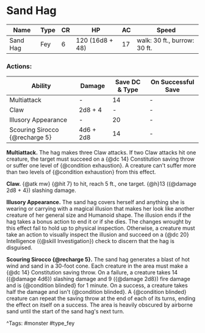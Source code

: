 # Sand Hag

| Name | Type | CR | HP | AC | Speed |
|------|------|----|----|----|-------|
| Sand Hag | Fey | 6 | 120 (16d8 + 48) | 17 | walk: 30 ft., burrow: 30 ft. |

### Actions:

| Ability | Damage | Save DC & Type | On Successful Save |
|---------|--------|----------------|--------------------|
| Multiattack | - | 14 | - |
| Claw | 2d8 + 4 | - | - |
| Illusory Appearance | - | 20 | - |
| Scouring Sirocco {@recharge 5} | 4d6 + 2d8 | 14 | - |


**Multiattack.** The hag makes three Claw attacks. If two Claw attacks hit one creature, the target must succeed on a {@dc 14} Constitution saving throw or suffer one level of {@condition exhaustion}. A creature can't suffer more than two levels of {@condition exhaustion} from this effect.

**Claw.** {@atk mw} {@hit 7} to hit, reach 5 ft., one target. {@h}13 ({@damage 2d8 + 4}) slashing damage.

**Illusory Appearance.** The sand hag covers herself and anything she is wearing or carrying with a magical illusion that makes her look like another creature of her general size and Humanoid shape. The illusion ends if the hag takes a bonus action to end it or if she dies. The changes wrought by this effect fail to hold up to physical inspection. Otherwise, a creature must take an action to visually inspect the illusion and succeed on a {@dc 20} Intelligence ({@skill Investigation}) check to discern that the hag is disguised.

**Scouring Sirocco {@recharge 5}.** The sand hag generates a blast of hot wind and sand in a 30-foot cone. Each creature in the area must make a {@dc 14} Constitution saving throw. On a failure, a creature takes 14 ({@damage 4d6}) slashing damage and 9 ({@damage 2d8}) fire damage and is {@condition blinded} for 1 minute. On a success, a creature takes half the damage and isn't {@condition blinded}. A {@condition blinded} creature can repeat the saving throw at the end of each of its turns, ending the effect on itself on a success. The area is heavily obscured by airborne sand until the start of the sand hag's next turn.

^Tags: #monster #type_fey